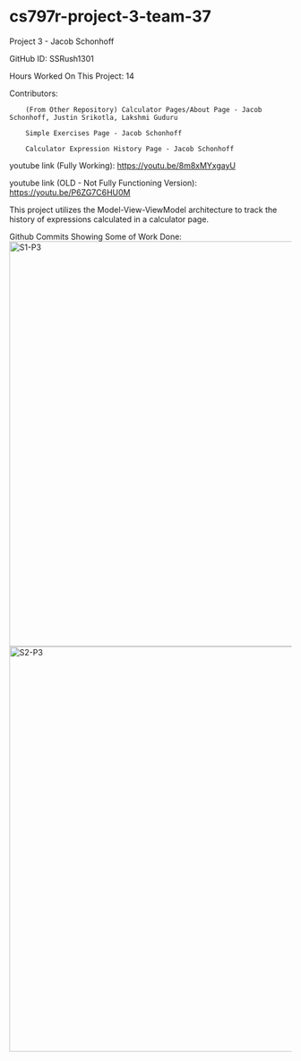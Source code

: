 # cs797r-project-3-team-37

Project 3 - Jacob Schonhoff

GitHub ID: SSRush1301

Hours Worked On This Project: 14

Contributors: 
        
        (From Other Repository) Calculator Pages/About Page - Jacob Schonhoff, Justin Srikotla, Lakshmi Guduru
        
        Simple Exercises Page - Jacob Schonhoff

        Calculator Expression History Page - Jacob Schonhoff

youtube link (Fully Working): https://youtu.be/8m8xMYxgayU

youtube link (OLD - Not Fully Functioning Version): https://youtu.be/P6ZG7C6HU0M

This project utilizes the Model-View-ViewModel architecture to track the history of expressions calculated in a calculator page. 

Github Commits Showing Some of Work Done:
<img width="724" alt="S1-P3" src="https://user-images.githubusercontent.com/63534491/233259699-b6c1f042-0459-4600-91dd-3779881d7f34.png">
<img width="724" alt="S2-P3" src="https://user-images.githubusercontent.com/63534491/233259715-9febd27c-5241-4c9f-b01c-f1185a406980.png">
